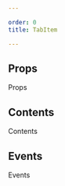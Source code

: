 ```yaml
---

order: 0
title: TabItem

---
```

 
## Props
 
Props
 
## Contents
 
Contents
 
## Events
 
Events
 
